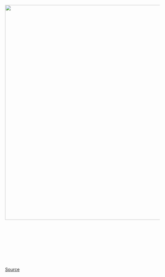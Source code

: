 <img src='https://cdn.vox-cdn.com/thumbor/iTC1iZKn_4yshaXPMYcSivraihg=/0x0:3000x2000/1200x800/filters:focal(1260x760:1740x1240)/cdn.vox-cdn.com/uploads/chorus_image/image/66705746/acastro_190920_1777_amazon_0001.0.0.png' width='700px' /><br/>
<br/><br/><br/><br/><br/><br/><br/><br/><br/>
<a href='https://www.theverge.com/2020/4/24/21235415/amazon-unpaid-leave-warehouse-workers-covid-19-coronavirus-policy-change'> Source <a/>